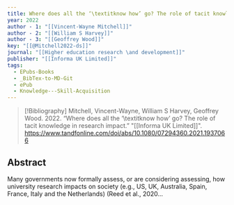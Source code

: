 ```yaml
---
title: Where does all the ‘\textitknow how’ go? The role of tacit knowledge in research impact
year: 2022
author - 1: "[[Vincent-Wayne Mitchell]]"
author - 2: "[[William S Harvey]]"
author - 3: "[[Geoffrey Wood]]"
key: "[[@Mitchell2022-ds]]"
journal: "[[Higher education research \and development]]"
publisher: "[[Informa UK Limited]]"
tags:
  - EPubs-Books
  - _BibTex-to-MD-Git
  - ePub
  - Knowledge---Skill-Acquisition
---
```


> [!Bibliography]
> Mitchell, Vincent-Wayne, William S Harvey, Geoffrey Wood. 2022. “Where does all the ‘\textitknow how’ go? The role of tacit knowledge in research impact.” "[[Informa UK Limited]]". https://www.tandfonline.com/doi/abs/10.1080/07294360.2021.1937066

## Abstract
Many governments now formally assess, or are considering assessing, how university research impacts on society (e.g., US, UK, Australia, Spain, France, Italy and the Netherlands) (Reed et al., 2020...